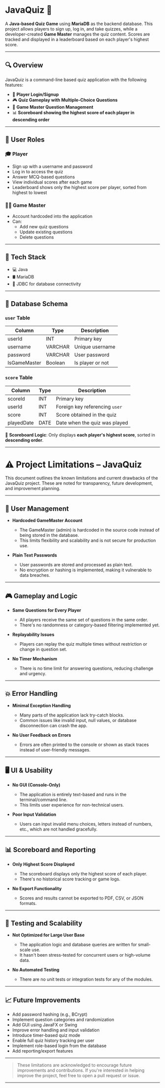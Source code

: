 # JavaQuiz 🎯

A **Java-based Quiz Game** using **MariaDB** as the backend database. This project allows players to sign up, log in, and take quizzes, while a developer-created **Game Master** manages the quiz content. Scores are tracked and displayed in a leaderboard based on each player's highest score.

---

## 🔍 Overview

JavaQuiz is a command-line based quiz application with the following features:

- 🔐 **Player Login/Signup**
- 🎮 **Quiz Gameplay with Multiple-Choice Questions**
- 🧠 **Game Master Question Management**
- 📊 **Scoreboard showing the highest score of each player in descending order**

---

## 👥 User Roles

### 🎓 Player
- Sign up with a username and password
- Log in to access the quiz
- Answer MCQ-based questions
- View individual scores after each game
- Leaderboard shows only the highest score per player, sorted from highest to lowest

### 🧑‍🏫 Game Master
- Account hardcoded into the application
- Can:
  - Add new quiz questions
  - Update existing questions
  - Delete questions

---

## 💾 Tech Stack

- 💻 Java
- 🛢️ MariaDB
- 🔗 JDBC for database connectivity

---

## 🧱 Database Schema

### `user` Table

| Column       | Type    | Description      |
|--------------|---------|------------------|
| userId       | INT     | Primary key      |
| username     | VARCHAR | Unique username  |
| password     | VARCHAR | User password    |
| IsGameMaster | Boolean | Is player or not |

### `score` Table

| Column     | Type     | Description                     |
|------------|----------|---------------------------------|
| scoreId    | INT      | Primary key                     |
| userId     | INT      | Foreign key referencing `user`  |
| score      | INT      | Score obtained in the quiz      |
| playedDate | DATE     | Date when the quiz was played   |

🔢 **Scoreboard Logic**: Only displays **each player's highest score**, sorted in **descending order**.

---


# ⚠️ Project Limitations – JavaQuiz

This document outlines the known limitations and current drawbacks of the JavaQuiz project. These are noted for transparency, future development, and improvement planning.

---

## 🔐 User Management

- **Hardcoded GameMaster Account**
  - The GameMaster (admin) is hardcoded in the source code instead of being stored in the database.
  - This limits flexibility and scalability and is not secure for production use.

- **Plain Text Passwords**
  - User passwords are stored and processed as plain text.
  - No encryption or hashing is implemented, making it vulnerable to data breaches.

---

## 🎮 Gameplay and Logic

- **Same Questions for Every Player**
  - All players receive the same set of questions in the same order.
  - There's no randomness or category-based filtering implemented yet.

- **Replayability Issues**
  - Players can replay the quiz multiple times without restriction or change in question set.

- **No Timer Mechanism**
  - There is no time limit for answering questions, reducing challenge and urgency.

---

## 💥 Error Handling

- **Minimal Exception Handling**
  - Many parts of the application lack try-catch blocks.
  - Common issues like invalid input, null values, or database disconnection can crash the app.

- **No User Feedback on Errors**
  - Errors are often printed to the console or shown as stack traces instead of user-friendly messages.

---

## 🖥️ UI & Usability

- **No GUI (Console-Only)**
  - The application is entirely text-based and runs in the terminal/command line.
  - This limits user experience for non-technical users.

- **Poor Input Validation**
  - Users can input invalid menu choices, letters instead of numbers, etc., which are not handled gracefully.

---

## 📊 Scoreboard and Reporting

- **Only Highest Score Displayed**
  - The scoreboard displays only the highest score of each player.
  - There's no historical score tracking or game logs.

- **No Export Functionality**
  - Scores and results cannot be exported to PDF, CSV, or JSON formats.

---

## 🧪 Testing and Scalability

- **Not Optimized for Large User Base**
  - The application logic and database queries are written for small-scale use.
  - It hasn't been stress-tested for concurrent users or high-volume data.

- **No Automated Testing**
  - There are no unit tests or integration tests for any of the modules.

---

## 📈 Future Improvements

- Add password hashing (e.g., BCrypt)
- Implement question categories and randomization
- Add GUI using JavaFX or Swing
- Improve error handling and input validation
- Introduce timer-based quiz mode
- Enable full quiz history tracking per user
- Implement role-based login from the database
- Add reporting/export features

---

> These limitations are acknowledged to encourage future improvements and contributions. If you're interested in helping improve the project, feel free to open a pull request or issue.

---
